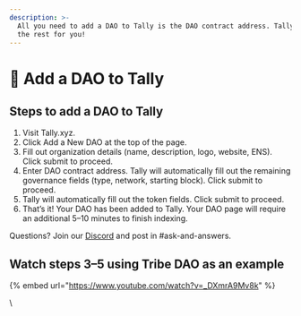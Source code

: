 ```yaml
---
description: >-
  All you need to add a DAO to Tally is the DAO contract address. Tally will do
  the rest for you!
---
```


# 🚀 Add a DAO to Tally

## Steps to add a DAO to Tally <a href="#201e" id="201e"></a>

1. Visit Tally.xyz.
2. Click Add a New DAO at the top of the page.
3. Fill out organization details (name, description, logo, website, ENS). Click submit to proceed.
4. Enter DAO contract address. Tally will automatically fill out the remaining governance fields (type, network, starting block). Click submit to proceed.
5. Tally will automatically fill out the token fields. Click submit to proceed.
6. That’s it! Your DAO has been added to Tally. Your DAO page will require an additional 5–10 minutes to finish indexing.

Questions? Join our [Discord](http://discord.gg/tg7aGA9gA8) and post in #ask-and-answers.

## Watch steps 3–5 using Tribe DAO as an example <a href="#3e00" id="3e00"></a>

{% embed url="https://www.youtube.com/watch?v=_DXmrA9Mv8k" %}

\

